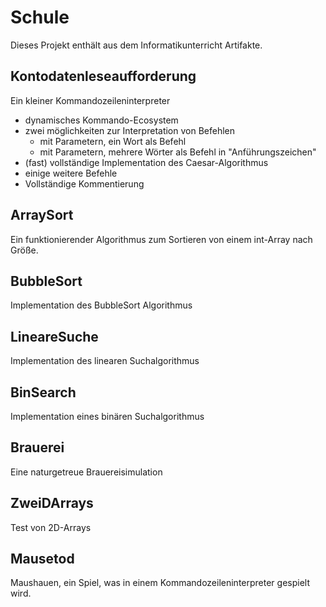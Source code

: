 # Schule

Dieses Projekt enthält aus dem Informatikunterricht Artifakte.

## Kontodatenleseaufforderung
Ein kleiner Kommandozeileninterpreter
- dynamisches Kommando-Ecosystem
- zwei möglichkeiten zur Interpretation von Befehlen
  - mit Parametern, ein Wort als Befehl
  - mit Parametern, mehrere Wörter als Befehl in "Anführungszeichen"
- (fast) vollständige Implementation des Caesar-Algorithmus
- einige weitere Befehle
- Vollständige Kommentierung

## ArraySort
Ein funktionierender Algorithmus zum Sortieren von einem int-Array nach Größe.

## BubbleSort
Implementation des BubbleSort Algorithmus

## LineareSuche
Implementation des linearen Suchalgorithmus

## BinSearch
Implementation eines binären Suchalgorithmus

## Brauerei
Eine naturgetreue Brauereisimulation

## ZweiDArrays
Test von 2D-Arrays

## Mausetod
Maushauen, ein Spiel, was in einem Kommandozeileninterpreter gespielt wird.

